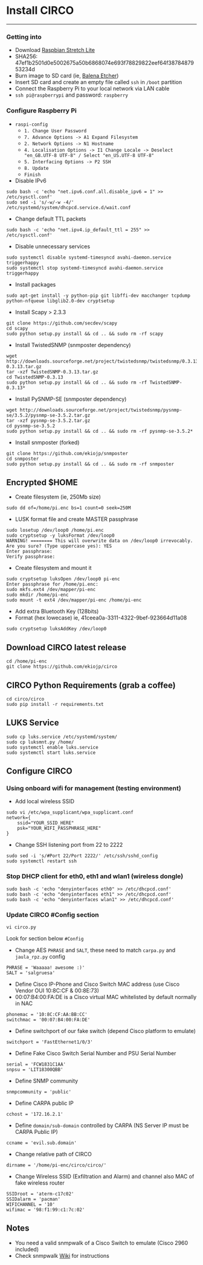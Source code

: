 # Install CIRCO
***
### Getting into
* Download [Raspbian Stretch Lite](http://ftp.jaist.ac.jp/pub/raspberrypi/raspbian_lite/images/raspbian_lite-2018-11-15/2018-11-13-raspbian-stretch-lite.zip) 
* SHA256: 47ef1b2501d0e5002675a50b6868074e693f78829822eef64f3878487953234d
* Burn image to SD card (ie, [Balena Etcher](https://www.balena.io/etcher/))
* Insert SD card and create an empty file called `ssh` in `/boot` partition
* Connect the Raspberry Pi to your local network via LAN cable
* `ssh pi@raspberrypi` and password: `raspberry`
### Configure Raspberry Pi
* `raspi-config`
  * `1. Change User Password`
  * `7. Advance Options -> A1 Expand Filesystem`
  * `2. Network Options -> N1 Hostname`
  * `4. Localisation Options -> I1 Change Locale -> Deselect "en_GB.UTF-8 UTF-8" / Select "en_US.UTF-8 UTF-8"`
  * `5. Interfacing Options -> P2 SSH`
  * `8. Update`
  * `Finish`
* Disable IPv6
```
sudo bash -c 'echo "net.ipv6.conf.all.disable_ipv6 = 1" >> /etc/sysctl.conf'
sudo sed -i 's/-w/-w -4/' /etc/systemd/system/dhcpcd.service.d/wait.conf
```
* Change default TTL packets
```
sudo bash -c 'echo "net.ipv4.ip_default_ttl = 255" >> /etc/sysctl.conf'
```
* Disable unnecessary services
```
sudo systemctl disable systemd-timesyncd avahi-daemon.service triggerhappy 
sudo systemctl stop systemd-timesyncd avahi-daemon.service triggerhappy
```
* Install packages
```
sudo apt-get install -y python-pip git libffi-dev macchanger tcpdump python-nfqueue libglib2.0-dev cryptsetup
```
* Install Scapy > 2.3.3
```
git clone https://github.com/secdev/scapy
cd scapy
sudo python setup.py install && cd .. && sudo rm -rf scapy
```
* Install TwistedSNMP (snmposter dependency) 
```
wget http://downloads.sourceforge.net/project/twistedsnmp/twistedsnmp/0.3.13/TwistedSNMP-0.3.13.tar.gz
tar -xzf TwistedSNMP-0.3.13.tar.gz
cd TwistedSNMP-0.3.13
sudo python setup.py install && cd .. && sudo rm -rf TwistedSNMP-0.3.13*
```
* Install PySNMP-SE (snmposter dependency)
```
wget http://downloads.sourceforge.net/project/twistedsnmp/pysnmp-se/3.5.2/pysnmp-se-3.5.2.tar.gz
tar -xzf pysnmp-se-3.5.2.tar.gz
cd pysnmp-se-3.5.2
sudo python setup.py install && cd .. && sudo rm -rf pysnmp-se-3.5.2*
```
* Install snmposter (forked)
```
git clone https://github.com/ekiojp/snmposter
cd snmposter
sudo python setup.py install && cd .. && sudo rm -rf snmposter
```
## Encrypted $HOME
* Create filesystem (ie, 250Mb size)
```
sudo dd of=/home/pi.enc bs=1 count=0 seek=250M
```
* LUSK format file and create MASTER passphrase
```
sudo losetup /dev/loop0 /home/pi.enc
sudo cryptsetup -y luksFormat /dev/loop0
WARNING! ======== This will overwrite data on /dev/loop0 irrevocably.
Are you sure? (Type uppercase yes): YES
Enter passphrase:
Verify passphrase:
```
* Create filesystem and mount it
```
sudo cryptsetup luksOpen /dev/loop0 pi-enc
Enter passphrase for /home/pi.enc:
sudo mkfs.ext4 /dev/mapper/pi-enc
sudo mkdir /home/pi-enc
sudo mount -t ext4 /dev/mapper/pi-enc /home/pi-enc
```
* Add extra Bluetooth Key (128bits)
* Format (hex lowecase) ie, 41ceea0a-3311-4322-9bef-923664d11a08
```
sudo cryptsetup luksAddKey /dev/loop0
```
## Download CIRCO latest release
```
cd /home/pi-enc
git clone https://github.com/ekiojp/circo
```
## CIRCO Python Requirements (grab a coffee)
```
cd circo/circo
sudo pip install -r requirements.txt
```
## LUKS Service
```
sudo cp luks.service /etc/systemd/system/
sudo cp luksmnt.py /home/
sudo systemctl enable luks.service
sudo systemctl start luks.service
```
## Configure CIRCO
### Using onboard wifi for management (testing environment)
* Add local wireless SSID
```
sudo vi /etc/wpa_supplicant/wpa_supplicant.conf
network={
    ssid="YOUR_SSID_HERE"
    psk="YOUR_WIFI_PASSPHRASE_HERE"
}
```
* Change SSH listening port from 22 to 2222
```
sudo sed -i 's/#Port 22/Port 2222/' /etc/ssh/sshd_config
sudo systemctl restart ssh
```
### Stop DHCP client for eth0, eth1 and wlan1 (wireless dongle)
```
sudo bash -c 'echo "denyinterfaces eth0" >> /etc/dhcpcd.conf'
sudo bash -c 'echo "denyinterfaces eth1" >> /etc/dhcpcd.conf'
sudo bash -c 'echo "denyinterfaces wlan1" >> /etc/dhcpcd.conf'
```
### Update CIRCO #Config section
``` 
vi circo.py
```
Look for section below `#Config`

* Change AES `PHRASE` and `SALT`, these need to match `carpa.py` and `jaula_rpz.py` config
```
PHRASE = 'Waaaaa! awesome :)'
SALT = 'salgruesa'
```
* Define Cisco IP-Phone and Cisco Switch MAC address (use Cisco Vendor OUI 10:8C:CF & 00:8E:73)
* 00:07:B4:00:FA:DE is a Cisco virtual MAC whitelisted by default normally in NAC 
```
phonemac = '10:8C:CF:AA:BB:CC'
switchmac = '00:07:B4:00:FA:DE'
```
* Define switchport of our fake switch (depend Cisco platform to emulate)
```
switchport = 'FastEthernet1/0/3'
```
* Define Fake Cisco Switch Serial Number and PSU Serial Number
```
serial = 'FCW1831C1AA'
snpsu = 'LIT18300QBB'
```
* Define SNMP community
```
snmpcommunity = 'public'
```
* Define CARPA public IP
```
cchost = '172.16.2.1'
```
* Define `domain/sub-domain` controlled by CARPA (NS Server IP must be CARPA Public IP)
```
ccname = 'evil.sub.domain'
```
* Change relative path of CIRCO 
```
dirname = '/home/pi-enc/circo/circo/'
```
* Change Wireless SSID (Exfiltration and Alarm) and channel also MAC of fake wireless router
```
SSIDroot = 'aterm-c17c02'
SSIDalarm = 'pacman'
WIFICHANNEL = '10'
wifimac = '98:f1:99:c1:7c:02'
```

## Notes
* You need a valid snmpwalk of a Cisco Switch to emulate (Cisco 2960 included)
* Check snmpwalk [Wiki](https://github.com/ekiojp/circo/wiki/SNMP-Walks) for instructions
